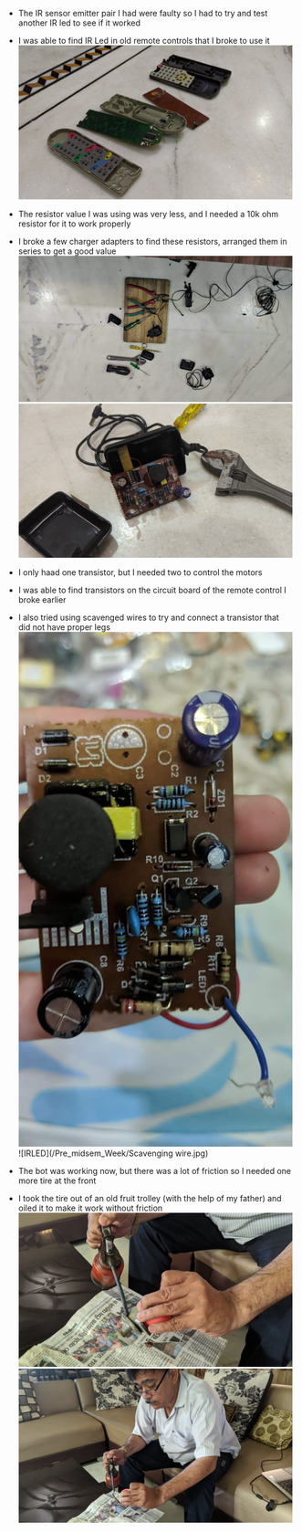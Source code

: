 - The IR sensor emitter pair I had were faulty so I had to try and test another IR led to see if it worked
- I was able to find IR Led in old remote controls that I broke to use it
 ![IRLED](/Pre_midsem_Week/Finding_IRLED.jpg)


- The resistor value I was using was very less, and I needed a 10k ohm resistor for it to work properly
- I broke a few charger adapters to find these resistors, arranged them in series to get a good value
![IRLED](/Pre_midsem_Week/Breaking_Adapters.jpg)
![IRLED](/Pre_midsem_Week/Breaking_Adapters_2.jpg)

- I only haad one transistor, but I needed two to control the motors
- I was able to find transistors on the circuit board of the remote control I broke earlier
- I also tried using scavenged wires to try and connect a transistor that did not have proper legs
![IRLED](/Pre_midsem_Week/Circuits_found.jpg)
![IRLED](/Pre_midsem_Week/Scavenging wire.jpg)

- The bot was working now, but there was a lot of friction so I needed one more tire at the front
- I took the tire out of an old fruit trolley (with the help of my father) and oiled it to make it work without friction
![IRLED](/Pre_midsem_Week/All_direction_tire_from_a_fruit_trolley.jpg)
![IRLED](/Pre_midsem_Week/Oiling_the_tire.jpg)


